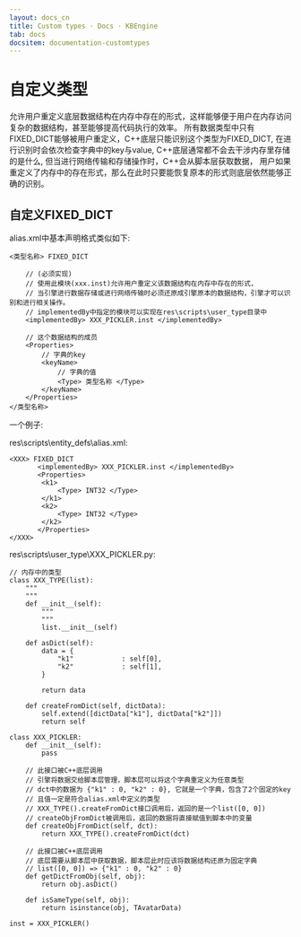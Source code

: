 ```yaml
---
layout: docs_cn
title: Custom types · Docs · KBEngine
tab: docs
docsitem: documentation-customtypes
---
```


自定义类型
====================

允许用户重定义底层数据结构在内存中存在的形式，这样能够便于用户在内存访问复杂的数据结构，甚至能够提高代码执行的效率。
所有数据类型中只有FIXED_DICT能够被用户重定义，C++底层只能识别这个类型为FIXED_DICT, 在进行识别时会依次检查字典中的key与value, 
C++底层通常都不会去干涉内存里存储的是什么, 但当进行网络传输和存储操作时，C++会从脚本层获取数据，
用户如果重定义了内存中的存在形式，那么在此时只要能恢复原本的形式则底层依然能够正确的识别。

自定义FIXED_DICT
-----------------------

alias.xml中基本声明格式类似如下:

	<类型名称> FIXED_DICT

		// (必须实现)
		// 使用此模块(xxx.inst)允许用户重定义该数据结构在内存中存在的形式，
		// 当引擎进行数据存储或进行网络传输时必须还原成引擎原本的数据结构，引擎才可以识别和进行相关操作。
		// implementedBy中指定的模块可以实现在res\scripts\user_type目录中
		<implementedBy> XXX_PICKLER.inst </implementedBy>

		// 这个数据结构的成员
		<Properties>
			// 字典的key
			<keyName> 
				// 字典的值
				<Type> 类型名称 </Type>
			</keyName>
		</Properties>
	</类型名称>


一个例子:

res\scripts\entity_defs\alias.xml:

	<XXX> FIXED_DICT
	       <implementedBy> XXX_PICKLER.inst </implementedBy>
	       <Properties>
			<k1> 
				<Type> INT32 </Type>
			</k1>
			<k2> 
				<Type> INT32 </Type>
			</k2>
	       </Properties>
	</XXX>

res\scripts\user_type\XXX_PICKLER.py:

	// 内存中的类型
	class XXX_TYPE(list):
		"""
		"""
		def __init__(self):
			"""
			"""
			list.__init__(self)
			
		def asDict(self):
			data = {
				"k1"			: self[0],
				"k2"			: self[1],
			}
			
			return data

		def createFromDict(self, dictData):
			self.extend([dictData["k1"], dictData["k2"]])
			return self

	class XXX_PICKLER:
		def __init__(self):
			pass
		
		// 此接口被C++底层调用
		// 引擎将数据交给脚本层管理，脚本层可以将这个字典重定义为任意类型
		// dct中的数据为 {"k1" : 0, "k2" : 0}, 它就是一个字典，包含了2个固定的key
		// 且值一定是符合alias.xml中定义的类型
		// XXX_TYPE().createFromDict接口调用后，返回的是一个list([0, 0])
		// createObjFromDict被调用后，返回的数据将直接赋值到脚本中的变量
		def createObjFromDict(self, dct):
			return XXX_TYPE().createFromDict(dct)
		
		// 此接口被C++底层调用
		// 底层需要从脚本层中获取数据，脚本层此时应该将数据结构还原为固定字典
		// list([0, 0]) => {"k1" : 0, "k2" : 0}
		def getDictFromObj(self, obj):
			return obj.asDict()

		def isSameType(self, obj):
			return isinstance(obj, TAvatarData)

	inst = XXX_PICKLER()